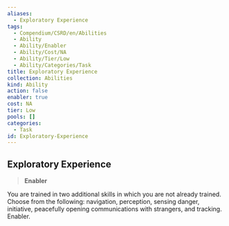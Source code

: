 ```yaml
---
aliases:
  - Exploratory Experience
tags:
  - Compendium/CSRD/en/Abilities
  - Ability
  - Ability/Enabler
  - Ability/Cost/NA
  - Ability/Tier/Low
  - Ability/Categories/Task
title: Exploratory Experience
collection: Abilities
kind: Ability
action: false
enabler: true
cost: NA
tier: Low
pools: []
categories:
  - Task
id: Exploratory-Experience
---
```

## Exploratory Experience    
>**Enabler**  
    
You are trained in two additional skills in which you are not already trained. Choose from the following: navigation, perception, sensing danger, initiative, peacefully opening communications with strangers, and tracking. Enabler.
